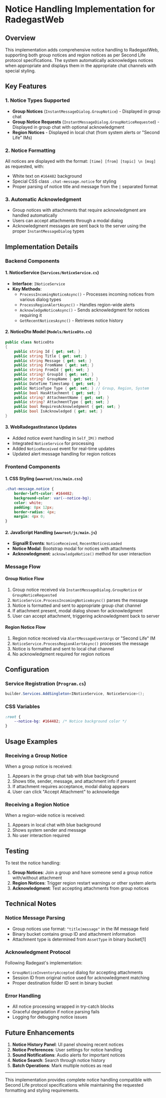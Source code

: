 # Notice Handling Implementation for RadegastWeb

## Overview

This implementation adds comprehensive notice handling to RadegastWeb, supporting both group notices and region notices as per Second Life protocol specifications. The system automatically acknowledges notices when appropriate and displays them in the appropriate chat channels with special styling.

## Key Features

### 1. Notice Types Supported
- **Group Notices** (`InstantMessageDialog.GroupNotice`) - Displayed in group chat
- **Group Notice Requests** (`InstantMessageDialog.GroupNoticeRequested`) - Displayed in group chat with optional acknowledgment
- **Region Notices** - Displayed in local chat (from system alerts or "Second Life" IMs)

### 2. Notice Formatting
All notices are displayed with the format: `[time] [from] [topic] \n [msg]` as requested, with:
- White text on `#164482` background
- Special CSS class `.chat-message.notice` for styling
- Proper parsing of notice title and message from the `|` separated format

### 3. Automatic Acknowledgment
- Group notices with attachments that require acknowledgment are handled automatically
- Users can accept attachments through a modal dialog
- Acknowledgment messages are sent back to the server using the proper `InstantMessageDialog` types

## Implementation Details

### Backend Components

#### 1. NoticeService (`Services/NoticeService.cs`)
- **Interface**: `INoticeService`
- **Key Methods**:
  - `ProcessIncomingNoticeAsync()` - Processes incoming notices from various dialog types
  - `ProcessRegionAlertAsync()` - Handles region-wide alerts
  - `AcknowledgeNoticeAsync()` - Sends acknowledgment for notices requiring it
  - `GetRecentNoticesAsync()` - Retrieves notice history

#### 2. NoticeDto Model (`Models/NoticeDto.cs`)
```csharp
public class NoticeDto
{
    public string Id { get; set; }
    public string Title { get; set; }
    public string Message { get; set; }
    public string FromName { get; set; }
    public string FromId { get; set; }
    public string? GroupId { get; set; }
    public string? GroupName { get; set; }
    public DateTime Timestamp { get; set; }
    public NoticeType Type { get; set; } // Group, Region, System
    public bool HasAttachment { get; set; }
    public string? AttachmentName { get; set; }
    public string? AttachmentType { get; set; }
    public bool RequiresAcknowledgment { get; set; }
    public bool IsAcknowledged { get; set; }
}
```

#### 3. WebRadegastInstance Updates
- Added notice event handling in `Self_IM()` method
- Integrated `NoticeService` for processing
- Added `NoticeReceived` event for real-time updates
- Updated alert message handling for region notices

### Frontend Components

#### 1. CSS Styling (`wwwroot/css/main.css`)
```css
.chat-message.notice {
    border-left-color: #164482;
    background-color: var(--notice-bg);
    color: white;
    padding: 8px 12px;
    border-radius: 4px;
    margin: 4px 0;
}
```

#### 2. JavaScript Handling (`wwwroot/js/main.js`)
- **SignalR Events**: `NoticeReceived`, `RecentNoticesLoaded`
- **Notice Modal**: Bootstrap modal for notices with attachments
- **Acknowledgment**: `acknowledgeNotice()` method for user interaction

### Message Flow

#### Group Notice Flow
1. Group notice received via `InstantMessageDialog.GroupNotice` or `GroupNoticeRequested`
2. `NoticeService.ProcessIncomingNoticeAsync()` parses the message
3. Notice is formatted and sent to appropriate group chat channel
4. If attachment present, modal dialog shown for acknowledgment
5. User can accept attachment, triggering acknowledgment back to server

#### Region Notice Flow
1. Region notice received via `AlertMessageEventArgs` or "Second Life" IM
2. `NoticeService.ProcessRegionAlertAsync()` processes the message
3. Notice is formatted and sent to local chat channel
4. No acknowledgment required for region notices

## Configuration

### Service Registration (`Program.cs`)
```csharp
builder.Services.AddSingleton<INoticeService, NoticeService>();
```

### CSS Variables
```css
:root {
    --notice-bg: #164482; /* Notice background color */
}
```

## Usage Examples

### Receiving a Group Notice
When a group notice is received:
1. Appears in the group chat tab with blue background
2. Shows title, sender, message, and attachment info if present
3. If attachment requires acceptance, modal dialog appears
4. User can click "Accept Attachment" to acknowledge

### Receiving a Region Notice
When a region-wide notice is received:
1. Appears in local chat with blue background
2. Shows system sender and message
3. No user interaction required

## Testing

To test the notice handling:

1. **Group Notices**: Join a group and have someone send a group notice with/without attachment
2. **Region Notices**: Trigger region restart warnings or other system alerts
3. **Acknowledgment**: Test accepting attachments from group notices

## Technical Notes

### Notice Message Parsing
- Group notices use format: `"title|message"` in the IM message field
- Binary bucket contains group ID and attachment information
- Attachment type is determined from `AssetType` in binary bucket[1]

### Acknowledgment Protocol
Following Radegast's implementation:
- `GroupNoticeInventoryAccepted` dialog for accepting attachments
- Session ID from original notice used for acknowledgment matching
- Proper destination folder ID sent in binary bucket

### Error Handling
- All notice processing wrapped in try-catch blocks
- Graceful degradation if notice parsing fails
- Logging for debugging notice issues

## Future Enhancements

1. **Notice History Panel**: UI panel showing recent notices
2. **Notice Preferences**: User settings for notice handling
3. **Sound Notifications**: Audio alerts for important notices
4. **Notice Search**: Search through notice history
5. **Batch Operations**: Mark multiple notices as read

---

This implementation provides complete notice handling compatible with Second Life protocol specifications while maintaining the requested formatting and styling requirements.